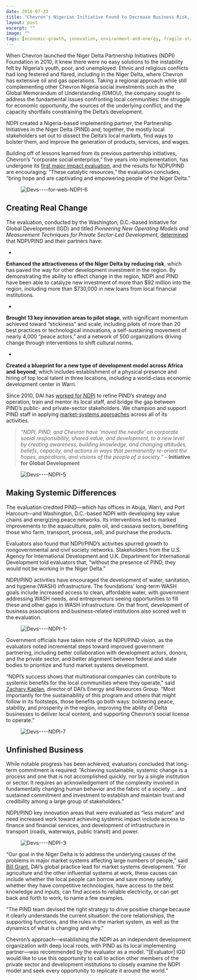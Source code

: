 ```yaml
---
date: 2016-07-23
title: "Chevron’s Nigerian Initiative Found to Decrease Business Risk, Attract Local Investment, and Bring Hope"
layout: post
excerpt: ""
image: ""
tags: [economic-growth, innovation, environment-and-energy, fragile-states, sustainable-business']
---
```

<p>When Chevron launched the Niger Delta Partnership Initiatives (NDPI) Foundation in 2010, it knew there were no easy solutions to the instability felt by Nigeria’s youth, poor, and unemployed. Ethnic and religious conflicts had long festered and flared, including in the Niger Delta, where Chevron has extensive oil and gas operations. Taking a regional approach while still complementing other Chevron Nigeria social investments such as the Global Memorandum of Understanding (GMOU), the company sought to address the fundamental issues confronting local communities: the struggle for economic opportunity, the sources of the underlying conflict, and the capacity shortfalls constraining the Delta’s development.</p><p>NDPI created a Nigeria-based implementing partner, the Partnership Initiatives in the Niger Delta (PIND) and, together, the mostly local stakeholders set out to dissect the Delta’s local markets, find ways to bolster them, and improve the generation of products, services, and wages.</p><p>Building off of lessons learned from its previous partnership initiatives, Chevron’s “corporate social enterprise,” five years into implementation, has undergone its <a href="http://www.pindfoundation.org/homepage/pind-ndpi-impact-assessment-report/">first major impact evaluation</a>, and the results for NDPI/PIND are encouraging: “These catalytic resources,” the evaluation concludes, “bring hope and are captivating and empowering people of the Niger Delta.”</p><figure class="kg-card kg-image-card"><img src="https://pubs.ghost.io/uploads/Devs----for-web-NDPI-6.jpg" class="kg-image" alt="Devs----for-web-NDPI-6" loading="lazy" title="Source: &quot;Pioneering New Operating Models and Measurement Techniques for Private Sector-Led Development: Assessing Impact in Nigeria’s Niger Delta,&quot; by the Institution for Global Development, Washington, D.C."></figure><h2 id="creating-real-change">Creating Real Change</h2><p>The evaluation, conducted by the Washington, D.C.-based Initiative for Global Development (IGD) and titled <em>Pioneering New Operating Models and Measurement Techniques for Private Sector-Led Development,</em> <a href="http://dai-global-developments.com/articles/unveiling-a-new-methodology-for-measuring-development-impact-on-market-systems/">determined</a> that NDPI/PIND and their partners have:</p><ul><li></li></ul><p><strong>Enhanced the attractiveness of the Niger Delta by reducing risk</strong>, which has paved the way for other development investment in the region. By demonstrating the ability to effect change in the region, NDPI and PIND have been able to catalyze new investment of more than $92 million into the region, including more than $730,000 in new loans from local financial institutions.</p><ul><li></li></ul><p><strong>Brought 13 key innovation areas to pilot stage</strong>, with significant momentum achieved toward “stickiness” and scale, including pilots of more than 20 best practices or technological innovations, a self-sustaining movement of nearly 4,000 “peace actors,” and a network of 500 organizations driving change through interventions to shift cultural norms.</p><ul><li></li></ul><p><strong>Created a blueprint for a new type of development model across Africa and beyond</strong>, which includes establishment of a physical presence and hiring of top local talent in three locations, including a world-class economic development center in Warri.</p><p>Since 2010, DAI has <a href="http://dai.com/our-work/projects/nigeria%E2%80%94foundation-partnership-initiatives-niger-delta-pind">worked for NDPI</a> to refine PIND’s strategy and operation, train and mentor its local staff, and bridge the gap between PIND’s public- and private-sector stakeholders. We champion and support PIND staff in applying <a href="http://dai-global-developments.com/articles/market-systems-development-a-primer-on-pro-poor-programming/">market-systems approaches</a> across all of its activities.</p><blockquote><em>“NDPI, PIND, and Chevron have ‘moved the needle’ on corporate social responsibility, shared value, and development, to a new level by creating awareness, building knowledge, and changing attitudes, beliefs, capacity, and actions in ways that permanently re-orient the hopes, aspirations, and visions of the people of a society.”</em> – <strong>Initiative for Global Development</strong></blockquote><figure class="kg-card kg-image-card"><img src="https://pubs.ghost.io/uploads/Devs----NDPI-5.jpg" class="kg-image" alt="Devs----NDPI-5" loading="lazy" title="Members of the Catfish Farmers Association of Nigeria (CAFAN) at their association’s office in Ugehelli, Delta state, Nigeria. CAFAN joined with PIND and feed distributors aquaculture demonstrations and learn how to maintain proper association records. Source: IGD."></figure><h2 id="making-systemic-differences">Making Systemic Differences</h2><p>The evaluation credited PIND—which has offices in Abuja, Warri, and Port Harcourt—and Washington, D.C.-based NDPI with developing key value chains and energizing peace networks. Its interventions led to marked improvements to the aquaculture, palm oil, and cassava sectors, benefiting those who farm, transport, process, sell, and purchase the products.</p><p>Evaluators also found that NDPI/PIND’s activities spurred growth to nongovernmental and civil society networks. Stakeholders from the U.S. Agency for International Development and U.K. Department for International Development told evaluators that, “without the presence of PIND, they would not be working in the Niger Delta.”</p><p>NDPI/PIND activities have encouraged the development of water, sanitation, and hygiene (WASH) infrastructure. The foundations’ long-term WASH goals include increased access to clean, affordable water, with government addressing WASH needs, and entrepreneurs seeing opportunities to fill these and other gaps in WASH infrastructure. On that front, development of business associations and business-related institutions also scored well in the evaluation.</p><figure class="kg-card kg-image-card"><img src="https://pubs.ghost.io/uploads/Devs----NDPI-1-.jpg" class="kg-image" alt="Devs----NDPI-1-" loading="lazy" title="Ejiro Eshareturi (far right) of Ideal Women Advancement Initiative partners with PIND to build the capacity of women to be leaders and agents of peace within their communities. Source: IGD."></figure><p>Government officials have taken note of the NDPI/PIND vision, as the evaluators noted incremental steps toward improved government partnering, including better collaboration with development actors, donors, and the private sector, and better alignment between federal and state bodies to prioritize and fund market systems development.</p><p>“NDPI’s success shows that multinational companies can contribute to systemic benefits for the local communities where they operate,” said <a href="http://dai.com/who-we-are/our-team/zach-kaplan">Zachary Kaplan</a>, director of DAI’s Energy and Resources Group. “Most importantly for the sustainability of this program and others that might follow in its footsteps, those benefits go both ways: bolstering peace, stability, and prosperity in the region, improving the ability of Delta businesses to deliver local content, and supporting Chevron’s social license to operate.”</p><figure class="kg-card kg-image-card"><img src="https://pubs.ghost.io/uploads/Devs----NDPI-7.jpg" class="kg-image" alt="Devs----NDPI-7" loading="lazy" title="Small-scale processing equipment for palm oil extraction is locally fabricated in partnership with associations of fabricators and the Nigerian Institute for Palm Oil Research. Source: IGD."></figure><h2 id="unfinished-business">Unfinished Business</h2><p>While notable progress has been achieved, evaluators concluded that long-term commitment is required: “Achieving sustainable, systemic change is a process and one that is not accomplished quickly, nor by a single institution or sector. It requires an acknowledgement of the complexity involved in fundamentally changing human behavior and the fabric of a society … and sustained commitment and investment to establish and maintain trust and credibility among a large group of stakeholders.”</p><p>NDPI/PIND key innovation areas that were evaluated as “less mature” and need increased work toward achieving systemic impact include access to finance and financial services, and development of infrastructure in transport (roads, waterways, public transit) and power.</p><figure class="kg-card kg-image-card"><img src="https://pubs.ghost.io/uploads/Devs----NDPI-3.jpg" class="kg-image" alt="Devs----NDPI-3" loading="lazy" title="NDPI and PIND build connections with government leaders during the Niger Delta Development Forums (NDDFs). Left to right, Ayebaesin Beredugo, Executive Assistant, Rivers State Government; Ambassador Joe Keshi, Director, BRACED Commission and Ambassador Robert Perry, Vice President, Corporate Council on Africa, led discussions during the first session of NDDF Washington, DC on October 28, 2015. Source: IGD."></figure><p>“Our goal in the Niger Delta is to address the underlying causes of the problems in major market systems affecting large numbers of people,” said <a href="http://dai.com/who-we-are/our-team/bill-grant">Bill Grant</a>, DAI’s global practice lead for market systems development. “For agriculture and the other influential systems at work, these causes can include whether the local people can borrow and save money safely, whether they have competitive technologies, have access to the best knowledge and inputs, can find access to reliable electricity, or can get back and forth to work, to name a few examples.</p><p>“The PIND team devised the right strategy to drive positive change because it clearly understands the current situation: the core relationships, the supporting functions, and the rules in the market system, as well as the dynamics of what is changing and why.”</p><p>Chevron’s approach—establishing the NDPI as an independent development organization with deep local roots, with PIND as its local implementing partner—was recommended by the evaluator as a model. “[Evaluator] IGD would like to use this opportunity to call to action other members of the private sector and development institutions to closely examine the NDPI model and seek every opportunity to replicate it around the world.”</p>
  